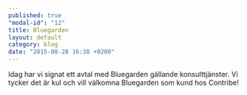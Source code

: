 ```yaml
---
published: true
"modal-id": "12"
title: Bluegarden
layout: default
category: blog
date: "2015-08-28 16:38 +0200"
---
```



Idag har vi signat ett avtal med Bluegarden gällande konsulttjänster. Vi tycker det är kul och vill välkomna Bluegarden som kund hos Contribe!
